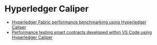 
# Hyperledger Caliper

* [Hyperledger Fabric performance benchmarking using Hyperledger Caliper](https://medium.com/coinmonks/hyperledger-fabric-blockchain-performance-benchmark-using-hyperleger-capiler-66d9a9af5cce)
* [Performance testing smart contracts developed within VS Code using Hyperledger Caliper](https://developer.ibm.com/tutorials/blockchain-performance-testing-smart-contracts-vscode-caliper/)
